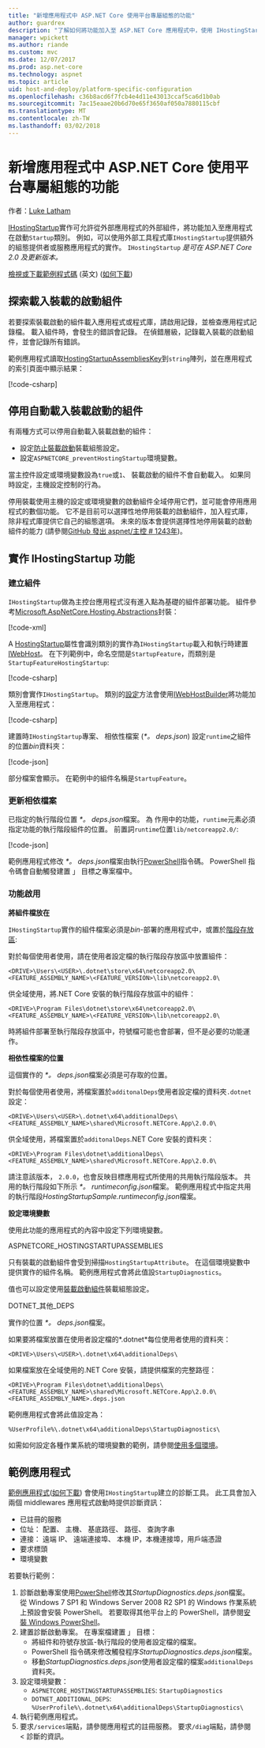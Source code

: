 ```yaml
---
title: "新增應用程式中 ASP.NET Core 使用平台專屬組態的功能"
author: guardrex
description: "了解如何將功能加入至 ASP.NET Core 應用程式中，使用 IHostingStartup 實作的外部組件。"
manager: wpickett
ms.author: riande
ms.custom: mvc
ms.date: 12/07/2017
ms.prod: asp.net-core
ms.technology: aspnet
ms.topic: article
uid: host-and-deploy/platform-specific-configuration
ms.openlocfilehash: c36b8acd6f7fcb4e4d11e43013ccaf5ca6d1b0ab
ms.sourcegitcommit: 7ac15eaae20b6d70e65f3650af050a7880115cbf
ms.translationtype: MT
ms.contentlocale: zh-TW
ms.lasthandoff: 03/02/2018
---
```

# <a name="add-app-features-using-a-platform-specific-configuration-in-aspnet-core"></a>新增應用程式中 ASP.NET Core 使用平台專屬組態的功能

作者：[Luke Latham](https://github.com/guardrex)

[IHostingStartup](/dotnet/api/microsoft.aspnetcore.hosting.ihostingstartup)實作可允許從外部應用程式的外部組件，將功能加入至應用程式在啟動`Startup`類別。 例如，可以使用外部工具程式庫`IHostingStartup`提供額外的組態提供者或服務應用程式的實作。 `IHostingStartup` *是可在 ASP.NET Core 2.0 及更新版本。*

[檢視或下載範例程式碼](https://github.com/aspnet/Docs/tree/master/aspnetcore/host-and-deploy/platform-specific-configuration/sample/) \(英文\) ([如何下載](xref:tutorials/index#how-to-download-a-sample))

## <a name="discover-loaded-hosting-startup-assemblies"></a>探索載入裝載的啟動組件

若要探索裝載啟動的組件載入應用程式或程式庫，請啟用記錄，並檢查應用程式記錄檔。 載入組件時，會發生的錯誤會記錄。 在偵錯層級，記錄載入裝載的啟動組件，並會記錄所有錯誤。

範例應用程式讀取[HostingStartupAssembliesKey](/dotnet/api/microsoft.aspnetcore.hosting.webhostdefaults.hostingstartupassemblieskey)到`string`陣列，並在應用程式的索引頁面中顯示結果：

[!code-csharp[](platform-specific-configuration/sample/HostingStartupSample/Pages/Index.cshtml.cs?name=snippet1&highlight=14-16)]

## <a name="disable-automatic-loading-of-hosting-startup-assemblies"></a>停用自動載入裝載啟動的組件

有兩種方式可以停用自動載入裝載啟動的組件：

* 設定[防止裝載啟動](xref:fundamentals/hosting#prevent-hosting-startup)裝載組態設定。
* 設定`ASPNETCORE_preventHostingStartup`環境變數。

當主控件設定或環境變數設為`true`或`1`、 裝載啟動的組件不會自動載入。 如果同時設定，主機設定控制的行為。

停用裝載使用主機的設定或環境變數的啟動組件全域停用它們，並可能會停用應用程式的數個功能。 它不是目前可以選擇性地停用裝載的啟動組件，加入程式庫，除非程式庫提供它自己的組態選項。 未來的版本會提供選擇性地停用裝載的啟動組件的能力 (請參閱[GitHub 發出 aspnet/主控 # 1243年](https://github.com/aspnet/Hosting/pull/1243))。

## <a name="implement-ihostingstartup-features"></a>實作 IHostingStartup 功能

### <a name="create-the-assembly"></a>建立組件

`IHostingStartup`做為主控台應用程式沒有進入點為基礎的組件部署功能。 組件參考[Microsoft.AspNetCore.Hosting.Abstractions](https://www.nuget.org/packages/Microsoft.AspNetCore.Hosting.Abstractions/)封裝：

[!code-xml[](platform-specific-configuration/snapshot_sample/StartupFeature.csproj)]

A [HostingStartup](/dotnet/api/microsoft.aspnetcore.hosting.hostingstartupattribute)屬性會識別類別的實作為`IHostingStartup`載入和執行時建置[IWebHost](/dotnet/api/microsoft.aspnetcore.hosting.iwebhost)。 在下列範例中，命名空間是`StartupFeature`，而類別是`StartupFeatureHostingStartup`:

[!code-csharp[](platform-specific-configuration/snapshot_sample/StartupFeature.cs?name=snippet1)]

類別會實作`IHostingStartup`。 類別的[設定](/dotnet/api/microsoft.aspnetcore.hosting.ihostingstartup.configure)方法會使用[IWebHostBuilder](/dotnet/api/microsoft.aspnetcore.hosting.iwebhostbuilder)將功能加入至應用程式：

[!code-csharp[](platform-specific-configuration/snapshot_sample/StartupFeature.cs?name=snippet2&highlight=3,5)]

建置時`IHostingStartup`專案、 相依性檔案 (*\*。 deps.json*) 設定`runtime`之組件的位置*bin*資料夾：

[!code-json[](platform-specific-configuration/snapshot_sample/StartupFeature1.deps.json?range=2-13&highlight=8)]

部分檔案會顯示。 在範例中的組件名稱是`StartupFeature`。

### <a name="update-the-dependencies-file"></a>更新相依檔案

已指定的執行階段位置 *\*。 deps.json*檔案。 為 作用中的功能，`runtime`元素必須指定功能的執行階段組件的位置。 前置詞`runtime`位置`lib/netcoreapp2.0/`:

[!code-json[](platform-specific-configuration/snapshot_sample/StartupFeature2.deps.json?range=2-13&highlight=8)]

範例應用程式修改 *\*。 deps.json*檔案由執行[PowerShell](/powershell/scripting/powershell-scripting)指令碼。 PowerShell 指令碼會自動觸發建置 」 目標之專案檔中。

### <a name="feature-activation"></a>功能啟用

**將組件檔放在**

`IHostingStartup`實作的組件檔案必須是*bin*-部署的應用程式中，或置於[階段存放區](/dotnet/core/deploying/runtime-store):

對於每個使用者使用，請在使用者設定檔的執行階段存放區中放置組件：

```
<DRIVE>\Users\<USER>\.dotnet\store\x64\netcoreapp2.0\<FEATURE_ASSEMBLY_NAME>\<FEATURE_VERSION>\lib\netcoreapp2.0\
```

供全域使用，將.NET Core 安裝的執行階段存放區中的組件：

```
<DRIVE>\Program Files\dotnet\store\x64\netcoreapp2.0\<FEATURE_ASSEMBLY_NAME>\<FEATURE_VERSION>\lib\netcoreapp2.0\
```

時將組件部署至執行階段存放區中，符號檔可能也會部署，但不是必要的功能運作。

**相依性檔案的位置**

這個實作的 *\*。 deps.json*檔案必須是可存取的位置。

對於每個使用者使用，將檔案置於`additonalDeps`使用者設定檔的資料夾`.dotnet`設定： 

```
<DRIVE>\Users\<USER>\.dotnet\x64\additionalDeps\<FEATURE_ASSEMBLY_NAME>\shared\Microsoft.NETCore.App\2.0.0\
```

供全域使用，將檔案置於`additonalDeps`.NET Core 安裝的資料夾：

```
<DRIVE>\Program Files\dotnet\additionalDeps\<FEATURE_ASSEMBLY_NAME>\shared\Microsoft.NETCore.App\2.0.0\
```

請注意該版本， `2.0.0`，也會反映目標應用程式所使用的共用執行階段版本。 共用的執行階段如下所示 *\*。 runtimeconfig.json*檔案。 範例應用程式中指定共用的執行階段*HostingStartupSample.runtimeconfig.json*檔案。

**設定環境變數**

使用此功能的應用程式的內容中設定下列環境變數。

ASPNETCORE\_HOSTINGSTARTUPASSEMBLIES

只有裝載的啟動組件會受到掃描`HostingStartupAttribute`。 在這個環境變數中提供實作的組件名稱。 範例應用程式會將此值設`StartupDiagnostics`。

值也可以設定使用[裝載啟動組件](xref:fundamentals/hosting#hosting-startup-assemblies)裝載組態設定。

DOTNET\_其他\_DEPS

實作的位置 *\*。 deps.json*檔案。

如果要將檔案放置在使用者設定檔的*.dotnet*每位使用者使用的資料夾：

```
<DRIVE>\Users\<USER>\.dotnet\x64\additionalDeps\
```

如果檔案放在全域使用的.NET Core 安裝，請提供檔案的完整路徑：

```
<DRIVE>\Program Files\dotnet\additionalDeps\<FEATURE_ASSEMBLY_NAME>\shared\Microsoft.NETCore.App\2.0.0\<FEATURE_ASSEMBLY_NAME>.deps.json
```

範例應用程式會將此值設定為：

```
%UserProfile%\.dotnet\x64\additionalDeps\StartupDiagnostics\
```

如需如何設定各種作業系統的環境變數的範例，請參閱[使用多個環境](xref:fundamentals/environments)。

## <a name="sample-app"></a>範例應用程式

[範例應用程式](https://github.com/aspnet/Docs/tree/master/aspnetcore/host-and-deploy/platform-specific-configuration/sample/)([如何下載](xref:tutorials/index#how-to-download-a-sample)) 會使用`IHostingStartup`建立的診斷工具。 此工具會加入兩個 middlewares 應用程式啟動時提供診斷資訊：

* 已註冊的服務
* 位址： 配置、 主機、 基底路徑、 路徑、 查詢字串
* 連接： 遠端 IP、 遠端連接埠、 本機 IP，本機連接埠，用戶端憑證
* 要求標頭
* 環境變數

若要執行範例：

1. 診斷啟動專案使用[PowerShell](/powershell/scripting/powershell-scripting)修改其*StartupDiagnostics.deps.json*檔案。 從 Windows 7 SP1 和 Windows Server 2008 R2 SP1 的 Windows 作業系統上預設會安裝 PowerShell。 若要取得其他平台上的 PowerShell，請參閱[安裝 Windows PowerShell](/powershell/scripting/setup/installing-windows-powershell)。
2. 建置診斷啟動專案。 在專案檔建置 」 目標：
   * 將組件和符號存放區-執行階段的使用者設定檔的檔案。
   * PowerShell 指令碼來修改觸發程序*StartupDiagnostics.deps.json*檔案。
   * 移動*StartupDiagnostics.deps.json*使用者設定檔的檔案`additionalDeps`資料夾。
3. 設定環境變數：
    * `ASPNETCORE_HOSTINGSTARTUPASSEMBLIES`: `StartupDiagnostics`
    * `DOTNET_ADDITIONAL_DEPS`: `%UserProfile%\.dotnet\x64\additionalDeps\StartupDiagnostics\`
4. 執行範例應用程式。
5. 要求`/services`端點，請參閱應用程式的註冊服務。 要求`/diag`端點，請參閱 < 診斷的資訊。
